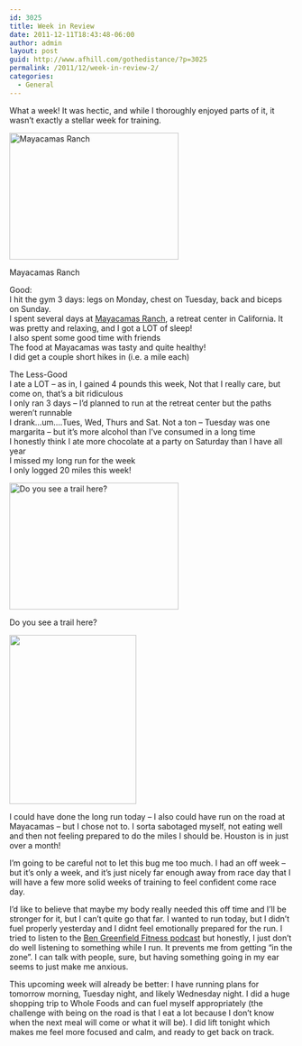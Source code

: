 ```yaml
---
id: 3025
title: Week in Review
date: 2011-12-11T18:43:48-06:00
author: admin
layout: post
guid: http://www.afhill.com/gothedistance/?p=3025
permalink: /2011/12/week-in-review-2/
categories:
  - General
---
```

What a week! It was hectic, and while I thoroughly enjoyed parts of it, it wasn&#8217;t exactly a stellar week for training. 

<div id="attachment_3058" style="width: 310px" class="wp-caption alignnone">
  <a href="http://www.afhill.com/gothedistance/wp-content/uploads/2011/12/mayacamas.jpg"><img aria-describedby="caption-attachment-3058" src="http://www.afhill.com/gothedistance/wp-content/uploads/2011/12/mayacamas-300x225.jpg" alt="Mayacamas Ranch" title="Mayacamas Ranch" width="300" height="225" class="size-medium wp-image-3058" /></a>
  
  <p id="caption-attachment-3058" class="wp-caption-text">
    Mayacamas Ranch
  </p>
</div>

Good:  
I hit the gym 3 days: legs on Monday, chest on Tuesday, back and biceps on Sunday.  
I spent several days at [Mayacamas Ranch](http://www.mayacamasranch.com/), a retreat center in California. It was pretty and relaxing, and I got a LOT of sleep!  
I also spent some good time with friends  
The food at Mayacamas was tasty and quite healthy!  
I did get a couple short hikes in (i.e. a mile each)

The Less-Good  
I ate a LOT &#8211; as in, I gained 4 pounds this week, Not that I really care, but come on, that&#8217;s a bit ridiculous  
I only ran 3 days &#8211; I&#8217;d planned to run at the retreat center but the paths weren&#8217;t runnable  
I drank&#8230;um&#8230;.Tues, Wed, Thurs and Sat. Not a ton &#8211; Tuesday was one margarita &#8211; but it&#8217;s more alcohol than I&#8217;ve consumed in a long time  
I honestly think I ate more chocolate at a party on Saturday than I have all year  
I missed my long run for the week  
I only logged 20 miles this week!

<div id="attachment_3056" style="width: 310px" class="wp-caption alignnone">
  <a href="http://www.afhill.com/gothedistance/wp-content/uploads/2011/12/trail.jpg"><img aria-describedby="caption-attachment-3056" src="http://www.afhill.com/gothedistance/wp-content/uploads/2011/12/trail-300x225.jpg" alt="Do you see a trail here?" title="Do you see a trail here?" width="300" height="225" class="size-medium wp-image-3056" /></a>
  
  <p id="caption-attachment-3056" class="wp-caption-text">
    Do you see a trail here?
  </p>
</div>

[<img src="http://www.afhill.com/gothedistance/wp-content/uploads/2011/12/path-225x300.jpg" alt="" title="path" width="225" height="300" class="alignnone size-medium wp-image-3059" />](http://www.afhill.com/gothedistance/wp-content/uploads/2011/12/path.jpg)

I could have done the long run today &#8211; I also could have run on the road at Mayacamas &#8211; but I chose not to. I sorta sabotaged myself, not eating well and then not feeling prepared to do the miles I should be. Houston is in just over a month! 

I&#8217;m going to be careful not to let this bug me too much. I had an off week &#8211; but it&#8217;s only a week, and it&#8217;s just nicely far enough away from race day that I will have a few more solid weeks of training to feel confident come race day. 

I&#8217;d like to believe that maybe my body really needed this off time and I&#8217;ll be stronger for it, but I can&#8217;t quite go that far. I wanted to run today, but I didn&#8217;t fuel properly yesterday and I didnt feel emotionally prepared for the run. I tried to listen to the [Ben Greenfield Fitness podcast](http://www.bengreenfieldfitness.com/) but honestly, I just don&#8217;t do well listening to something while I run. It prevents me from getting &#8220;in the zone&#8221;. I can talk with people, sure, but having something going in my ear seems to just make me anxious.

This upcoming week will already be better: I have running plans for tomorrow morning, Tuesday night, and likely Wednesday night. I did a huge shopping trip to Whole Foods and can fuel myself appropriately (the challenge with being on the road is that I eat a lot because I don&#8217;t know when the next meal will come or what it will be). I did lift tonight which makes me feel more focused and calm, and ready to get back on track.